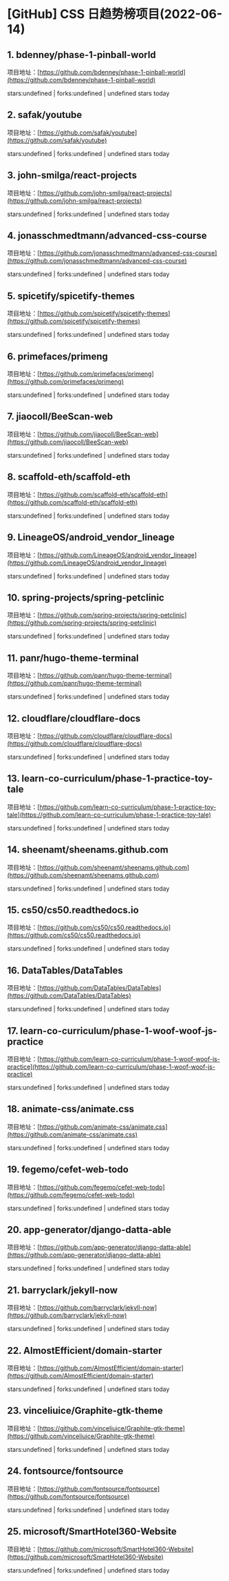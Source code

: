 # [GitHub] CSS 日趋势榜项目(2022-06-14)

## 1. bdenney/phase-1-pinball-world 

项目地址：[https://github.com/bdenney/phase-1-pinball-world](https://github.com/bdenney/phase-1-pinball-world)

stars:undefined | forks:undefined | undefined stars today 



## 2. safak/youtube 

项目地址：[https://github.com/safak/youtube](https://github.com/safak/youtube)

stars:undefined | forks:undefined | undefined stars today 



## 3. john-smilga/react-projects 

项目地址：[https://github.com/john-smilga/react-projects](https://github.com/john-smilga/react-projects)

stars:undefined | forks:undefined | undefined stars today 



## 4. jonasschmedtmann/advanced-css-course 

项目地址：[https://github.com/jonasschmedtmann/advanced-css-course](https://github.com/jonasschmedtmann/advanced-css-course)

stars:undefined | forks:undefined | undefined stars today 



## 5. spicetify/spicetify-themes 

项目地址：[https://github.com/spicetify/spicetify-themes](https://github.com/spicetify/spicetify-themes)

stars:undefined | forks:undefined | undefined stars today 



## 6. primefaces/primeng 

项目地址：[https://github.com/primefaces/primeng](https://github.com/primefaces/primeng)

stars:undefined | forks:undefined | undefined stars today 



## 7. jiaocoll/BeeScan-web 

项目地址：[https://github.com/jiaocoll/BeeScan-web](https://github.com/jiaocoll/BeeScan-web)

stars:undefined | forks:undefined | undefined stars today 



## 8. scaffold-eth/scaffold-eth 

项目地址：[https://github.com/scaffold-eth/scaffold-eth](https://github.com/scaffold-eth/scaffold-eth)

stars:undefined | forks:undefined | undefined stars today 



## 9. LineageOS/android_vendor_lineage 

项目地址：[https://github.com/LineageOS/android_vendor_lineage](https://github.com/LineageOS/android_vendor_lineage)

stars:undefined | forks:undefined | undefined stars today 



## 10. spring-projects/spring-petclinic 

项目地址：[https://github.com/spring-projects/spring-petclinic](https://github.com/spring-projects/spring-petclinic)

stars:undefined | forks:undefined | undefined stars today 



## 11. panr/hugo-theme-terminal 

项目地址：[https://github.com/panr/hugo-theme-terminal](https://github.com/panr/hugo-theme-terminal)

stars:undefined | forks:undefined | undefined stars today 



## 12. cloudflare/cloudflare-docs 

项目地址：[https://github.com/cloudflare/cloudflare-docs](https://github.com/cloudflare/cloudflare-docs)

stars:undefined | forks:undefined | undefined stars today 



## 13. learn-co-curriculum/phase-1-practice-toy-tale 

项目地址：[https://github.com/learn-co-curriculum/phase-1-practice-toy-tale](https://github.com/learn-co-curriculum/phase-1-practice-toy-tale)

stars:undefined | forks:undefined | undefined stars today 



## 14. sheenamt/sheenams.github.com 

项目地址：[https://github.com/sheenamt/sheenams.github.com](https://github.com/sheenamt/sheenams.github.com)

stars:undefined | forks:undefined | undefined stars today 



## 15. cs50/cs50.readthedocs.io 

项目地址：[https://github.com/cs50/cs50.readthedocs.io](https://github.com/cs50/cs50.readthedocs.io)

stars:undefined | forks:undefined | undefined stars today 



## 16. DataTables/DataTables 

项目地址：[https://github.com/DataTables/DataTables](https://github.com/DataTables/DataTables)

stars:undefined | forks:undefined | undefined stars today 



## 17. learn-co-curriculum/phase-1-woof-woof-js-practice 

项目地址：[https://github.com/learn-co-curriculum/phase-1-woof-woof-js-practice](https://github.com/learn-co-curriculum/phase-1-woof-woof-js-practice)

stars:undefined | forks:undefined | undefined stars today 



## 18. animate-css/animate.css 

项目地址：[https://github.com/animate-css/animate.css](https://github.com/animate-css/animate.css)

stars:undefined | forks:undefined | undefined stars today 



## 19. fegemo/cefet-web-todo 

项目地址：[https://github.com/fegemo/cefet-web-todo](https://github.com/fegemo/cefet-web-todo)

stars:undefined | forks:undefined | undefined stars today 



## 20. app-generator/django-datta-able 

项目地址：[https://github.com/app-generator/django-datta-able](https://github.com/app-generator/django-datta-able)

stars:undefined | forks:undefined | undefined stars today 



## 21. barryclark/jekyll-now 

项目地址：[https://github.com/barryclark/jekyll-now](https://github.com/barryclark/jekyll-now)

stars:undefined | forks:undefined | undefined stars today 



## 22. AlmostEfficient/domain-starter 

项目地址：[https://github.com/AlmostEfficient/domain-starter](https://github.com/AlmostEfficient/domain-starter)

stars:undefined | forks:undefined | undefined stars today 



## 23. vinceliuice/Graphite-gtk-theme 

项目地址：[https://github.com/vinceliuice/Graphite-gtk-theme](https://github.com/vinceliuice/Graphite-gtk-theme)

stars:undefined | forks:undefined | undefined stars today 



## 24. fontsource/fontsource 

项目地址：[https://github.com/fontsource/fontsource](https://github.com/fontsource/fontsource)

stars:undefined | forks:undefined | undefined stars today 



## 25. microsoft/SmartHotel360-Website 

项目地址：[https://github.com/microsoft/SmartHotel360-Website](https://github.com/microsoft/SmartHotel360-Website)

stars:undefined | forks:undefined | undefined stars today 



